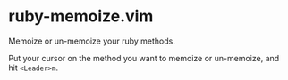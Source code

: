 # ruby-memoize.vim

Memoize or un-memoize your ruby methods.

Put your cursor on the method you want to memoize or un-memoize, and hit `<Leader>m`.

